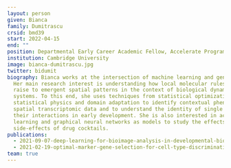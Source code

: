 ```yaml
---
layout: person
given: Bianca
family: Dumitrascu
crsid: bmd39
start: 2022-04-15
end: ""
position: Departmental Early Career Academic Fellow, Accelerate Programme
institution: Cambridge University
image: bianca-dumitrascu.jpg
twitter: bidumit
biography: Bianca works at the intersection of machine learning and genetics.
  Her main research interest is understanding how local molecular rules give
  raise to emergent spatial patterns in the context of biological dynamical
  systems. To this end, she uses techniques from statistical optimization,
  statistical physics and domain adaptation to identify contextual phenotypes in
  spatial transcriptomic data and to understand the identity of single cells and
  their interactions in early development. She is also interested in active
  learning and graphical neural networks as models to study the effects and
  side-effects of drug cocktails.
publications:
  - 2021-09-07-deep-learning-for-bioimage-analysis-in-developmental-biology
  - 2021-02-19-optimal-marker-gene-selection-for-cell-type-discrimination-in-single-cell-analyses
team: true
---
```

